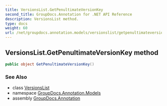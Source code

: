 ```yaml
---
title: VersionsList.GetPenultimateVersionKey
second_title: GroupDocs.Annotation for .NET API Reference
description: VersionsList method. 
type: docs
weight: 60
url: /net/groupdocs.annotation.models/versionslist/getpenultimateversionkey/
---
```

## VersionsList.GetPenultimateVersionKey method

```csharp
public object GetPenultimateVersionKey()
```

### See Also

* class [VersionsList](../)
* namespace [GroupDocs.Annotation.Models](../../versionslist/)
* assembly [GroupDocs.Annotation](../../../)


